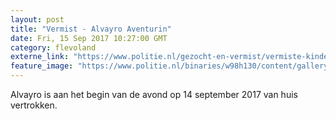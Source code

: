 ```yaml
---
layout: post
title: "Vermist - Alvayro Aventurin"
date: Fri, 15 Sep 2017 10:27:00 GMT
category: flevoland
externe_link: "https://www.politie.nl/gezocht-en-vermist/vermiste-kinderen/2017/september/alvayro-aventurin.html"
feature_image: "https://www.politie.nl/binaries/w98h130/content/gallery/politie/vermist/vermiste-kinderen/2017/september/alvayro-aventurin.jpg"
---
```


Alvayro is aan het begin van de avond op 14 september 2017 van huis vertrokken.
